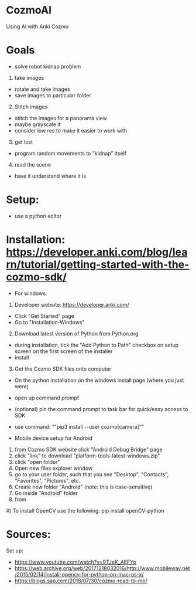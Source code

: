 # CozmoAI
Using AI with Anki Cozmo

# Goals
- solve robot kidnap problem
1) take images
- rotate and take images
- save images to particular folder
2) Stitch images
- stitch the images for a panorama view
- maybe grayscale it
- consider low res to make it easier to work with
3) get lost
- program random movements to "kidnap" itself
4) read the scene
- have it understand where it is

# Setup:
- use a python editor

# Installation: https://developer.anki.com/blog/learn/tutorial/getting-started-with-the-cozmo-sdk/

- For windows: 
1) Developer website: https://developer.anki.com/
- Click "Get Started" page
- Go to "Installation-Windows"
2) Download latest version of Python from Python.org
- during installation, tick the "Add Python to Path" checkbox on setup screen on the first screen of the installer
- install
3) Get the Cozmo SDK files onto computer
- On the python installation on the windows install page (where you just were)
- open up command prompt
- (optional) pin the command prompt to task bar for quick/easy access to SDK
- use command: ""pip3 install --user cozmo[camera]""

- Mobile device setup for Android
1) from Cozmo SDK website click "Android Debug Bridge" page
2) click "link" to download "platform-tools-latest-windows.zip"
3) click "open folder"
4) Open new files explorer window
5) go to your user folder, such that you see "Desktop", "Contacts", "Favorites", "Pictures", etc.
6) Create new folder "Android" (note: this is case-sensitive)
7) Go inside "Android" folder
8) from

#) To install OpenCV use the following: pip install openCV-python


# Sources:
Set up:
- https://www.youtube.com/watch?v=9TJeK_AEFYo
- https://web.archive.org/web/20171218032016/http://www.mobileway.net/2015/02/14/install-opencv-for-python-on-mac-os-x/
- https://blogs.sap.com/2018/07/30/cozmo-read-to-me/
